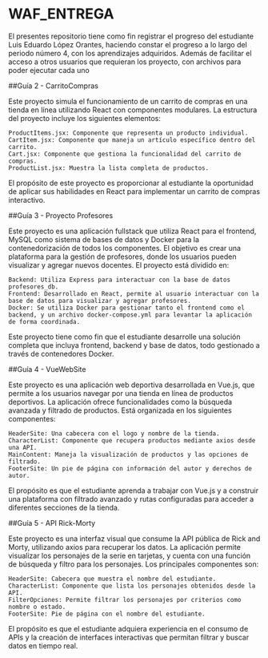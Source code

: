 # WAF_ENTREGA

El presentes repositorio tiene como fin registrar el progreso del estudiante Luis Eduardo López Orantes, haciendo constar el progreso a lo largo del periodo número 4, con los aprendizajes adquiridos. Además de facilitar el acceso a otros usuarios que requieran los proyecto, con archivos para poder ejecutar cada uno


##Guía 2 - CarritoCompras

Este proyecto simula el funcionamiento de un carrito de compras en una tienda en línea utilizando React con componentes modulares. La estructura del proyecto incluye los siguientes elementos:

    ProductItems.jsx: Componente que representa un producto individual.
    CartItem.jsx: Componente que maneja un artículo específico dentro del carrito.
    Cart.jsx: Componente que gestiona la funcionalidad del carrito de compras.
    ProductList.jsx: Muestra la lista completa de productos.

El propósito de este proyecto es proporcionar al estudiante la oportunidad de aplicar sus habilidades en React para implementar un carrito de compras interactivo.

##Guía 3 - Proyecto Profesores

Este proyecto es una aplicación fullstack que utiliza React para el frontend, MySQL como sistema de bases de datos y Docker para la contenedorización de todos los componentes. El objetivo es crear una plataforma para la gestión de profesores, donde los usuarios pueden visualizar y agregar nuevos docentes. El proyecto está dividido en:

    Backend: Utiliza Express para interactuar con la base de datos profesores_db.
    Frontend: Desarrollado en React, permite al usuario interactuar con la base de datos para visualizar y agregar profesores.
    Docker: Se utiliza Docker para gestionar tanto el frontend como el backend, y un archivo docker-compose.yml para levantar la aplicación de forma coordinada.

Este proyecto tiene como fin que el estudiante desarrolle una solución completa que incluya frontend, backend y base de datos, todo gestionado a través de contenedores Docker.

##Guía 4 - VueWebSite

Este proyecto es una aplicación web deportiva desarrollada en Vue.js, que permite a los usuarios navegar por una tienda en línea de productos deportivos. La aplicación ofrece funcionalidades como la búsqueda avanzada y filtrado de productos. Está organizada en los siguientes componentes:

    HeaderSite: Una cabecera con el logo y nombre de la tienda.
    CharacterList: Componente que recupera productos mediante axios desde una API.
    MainContent: Maneja la visualización de productos y las opciones de filtrado.
    FooterSite: Un pie de página con información del autor y derechos de autor.

El propósito es que el estudiante aprenda a trabajar con Vue.js y a construir una plataforma con filtrado avanzado y rutas configuradas para acceder a diferentes secciones de la tienda.

##Guía 5 - API Rick-Morty

Este proyecto es una interfaz visual que consume la API pública de Rick and Morty, utilizando axios para recuperar los datos. La aplicación permite visualizar los personajes de la serie en tarjetas, y cuenta con una función de búsqueda y filtro para los personajes. Los principales componentes son:

    HeaderSite: Cabecera que muestra el nombre del estudiante.
    CharacterList: Componente que lista los personajes obtenidos desde la API.
    FilterOpciones: Permite filtrar los personajes por criterios como nombre o estado.
    FooterSite: Pie de página con el nombre del estudiante.

El propósito es que el estudiante adquiera experiencia en el consumo de APIs y la creación de interfaces interactivas que permitan filtrar y buscar datos en tiempo real.
